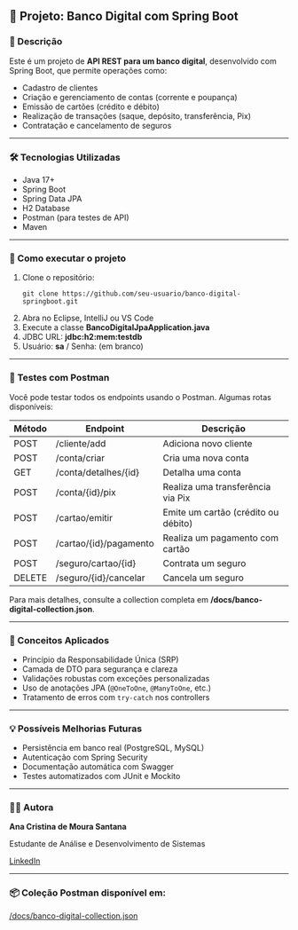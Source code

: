 <h2>📘 Projeto: Banco Digital com Spring Boot</h2>

<h3>🧾 Descrição</h3>
<p>Este é um projeto de <strong>API REST para um banco digital</strong>, desenvolvido com Spring Boot, que permite operações como:</p>
<ul>
  <li>Cadastro de clientes</li>
  <li>Criação e gerenciamento de contas (corrente e poupança)</li>
  <li>Emissão de cartões (crédito e débito)</li>
  <li>Realização de transações (saque, depósito, transferência, Pix)</li>
  <li>Contratação e cancelamento de seguros</li>
</ul>

<hr>

<h3>🛠️ Tecnologias Utilizadas</h3>
<ul>
  <li>Java 17+</li>
  <li>Spring Boot</li>
  <li>Spring Data JPA</li>
  <li>H2 Database</li>
  <li>Postman (para testes de API)</li>
  <li>Maven</li>
</ul>

<hr>

<h3>🔧 Como executar o projeto</h3>
<ol>
  <li>Clone o repositório:
    <pre><code>git clone https://github.com/seu-usuario/banco-digital-springboot.git</code></pre>
  </li>
  <li>Abra no Eclipse, IntelliJ ou VS Code</li>
  <li>Execute a classe <strong>BancoDigitalJpaApplication.java</strong></li>
  <li>JDBC URL: <strong>jdbc:h2:mem:testdb</strong></li>
  <li>Usuário: <strong>sa</strong> / Senha: (em branco)</li>
</ol>

<hr>

<h3>📮 Testes com Postman</h3>
<p>Você pode testar todos os endpoints usando o Postman. Algumas rotas disponíveis:</p>

<table>
  <thead>
    <tr>
      <th>Método</th>
      <th>Endpoint</th>
      <th>Descrição</th>
    </tr>
  </thead>
  <tbody>
    <tr>
      <td>POST</td>
      <td>/cliente/add</td>
      <td>Adiciona novo cliente</td>
    </tr>
    <tr>
      <td>POST</td>
      <td>/conta/criar</td>
      <td>Cria uma nova conta</td>
    </tr>
    <tr>
      <td>GET</td>
      <td>/conta/detalhes/{id}</td>
      <td>Detalha uma conta</td>
    </tr>
    <tr>
      <td>POST</td>
      <td>/conta/{id}/pix</td>
      <td>Realiza uma transferência via Pix</td>
    </tr>
    <tr>
      <td>POST</td>
      <td>/cartao/emitir</td>
      <td>Emite um cartão (crédito ou débito)</td>
    </tr>
    <tr>
      <td>POST</td>
      <td>/cartao/{id}/pagamento</td>
      <td>Realiza um pagamento com cartão</td>
    </tr>
    <tr>
      <td>POST</td>
      <td>/seguro/cartao/{id}</td>
      <td>Contrata um seguro</td>
    </tr>
    <tr>
      <td>DELETE</td>
      <td>/seguro/{id}/cancelar</td>
      <td>Cancela um seguro</td>
    </tr>
  </tbody>
</table>

<p>Para mais detalhes, consulte a collection completa em <strong>/docs/banco-digital-collection.json</strong>.</p>

<hr>

<h3>🧠 Conceitos Aplicados</h3>
<ul>
  <li>Princípio da Responsabilidade Única (SRP)</li>
  <li>Camada de DTO para segurança e clareza</li>
  <li>Validações robustas com exceções personalizadas</li>
  <li>Uso de anotações JPA (<code>@OneToOne</code>, <code>@ManyToOne</code>, etc.)</li>
  <li>Tratamento de erros com <code>try-catch</code> nos controllers</li>
</ul>

<hr>

<h3>💡 Possíveis Melhorias Futuras</h3>
<ul>
  <li>Persistência em banco real (PostgreSQL, MySQL)</li>
  <li>Autenticação com Spring Security</li>
  <li>Documentação automática com Swagger</li>
  <li>Testes automatizados com JUnit e Mockito</li>
</ul>

<hr>

<h3>🙋‍♀️ Autora</h3>
<p><strong>Ana Cristina de Moura Santana</strong></p>
<p>Estudante de Análise e Desenvolvimento de Sistemas</p>
<p><a href="https://www.linkedin.com/in/anacristinadmoura/" target="_blank">LinkedIn</a></p>

<hr>

<h3>📦 Coleção Postman disponível em:</h3>
<p><a href="docs/banco-digital-collection.json">/docs/banco-digital-collection.json</a></p>
